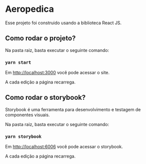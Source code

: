 # Aeropedica

Esse projeto foi construido usando a biblioteca React JS.

## Como rodar o projeto?

Na pasta raiz, basta executar o seguinte comando:

### `yarn start`

Em [http://localhost:3000](http://localhost:3000) você pode acessar o site.

A cada edição a página recarrega.

## Como rodar o storybook?

Storybook é uma ferramenta para desenvolvimento e testagem de componentes visuais.

Na pasta raiz, basta executar o seguinte comando:

### `yarn storybook`

Em [http://localhost:6006](http://localhost:6006) você pode acessar o storybook.

A cada edição a página recarrega.


